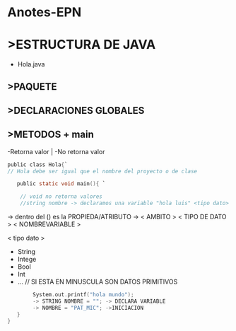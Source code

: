 # Anotes-EPN
# >ESTRUCTURA DE JAVA
* Hola.java
## >PAQUETE
## >DECLARACIONES GLOBALES
## >METODOS + main
 -Retorna valor
 | -No retorna valor
```c
public class Hola{`
// Hola debe ser igual que el nombre del proyecto o de clase

   public static void main(){ `

    // void no retorna valores    
    //string nombre -> declaramos una variable "hola luis" <tipo dato>
```
-> dentro del () es la PROPIEDA/ATRIBUTO -> < AMBITO > < TIPO DE DATO > < NOMBREVARIABLE >

< tipo dato > 
- String
- Intege
- Bool
- Int
- ...
// SI ESTA EN MINUSCULA SON DATOS PRIMITIVOS

```c    
        System.out.printf("hola mundo");
        -> STRING NOMBRE = ""; -> DECLARA VARIABLE
        -> NOMBRE = "PAT_MIC"; ->INICIACION
   }
}
```
